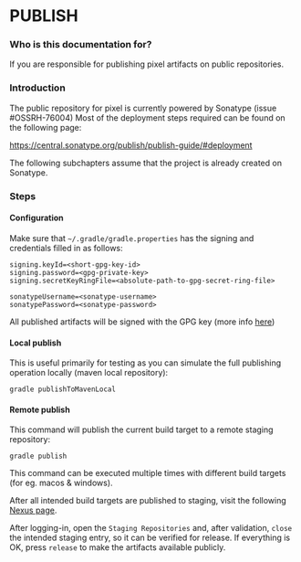 # PUBLISH #

### Who is this documentation for? ###

If you are responsible for publishing pixel artifacts on public repositories.

### Introduction ###

The public repository for pixel is currently powered by Sonatype (issue #OSSRH-76004)
Most of the deployment steps required can be found on the following page:

https://central.sonatype.org/publish/publish-guide/#deployment

The following subchapters assume that the project is already created on Sonatype.

### Steps ###

#### Configuration ####

Make sure that `~/.gradle/gradle.properties` has the signing and credentials filled in as follows:

```
signing.keyId=<short-gpg-key-id>
signing.password=<gpg-private-key>
signing.secretKeyRingFile=<absolute-path-to-gpg-secret-ring-file>

sonatypeUsername=<sonatype-username>
sonatypePassword=<sonatype-password>
```

All published artifacts will be signed with the GPG key (more info [here](https://central.sonatype.org/publish/requirements/gpg/))

#### Local publish ####

This is useful primarily for testing as you can simulate the full publishing operation locally (maven local repository):

`gradle publishToMavenLocal`

#### Remote publish ####

This command will publish the current build target to a remote staging repository:

`gradle publish`

This command can be executed multiple times with different build targets (for eg. macos & windows). 

After all intended build targets are published to staging, visit the following [Nexus page](https://s01.oss.sonatype.org/index.html).

After logging-in, open the `Staging Repositories` and, after validation, `close` the intended staging entry, so it can be
verified for release. If everything is OK, press `release` to make the artifacts available publicly.



